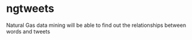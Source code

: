 # ngtweets
Natural Gas data mining will be able to find out the relationships between words and tweets
